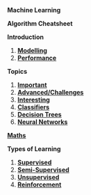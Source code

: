**Machine Learning**

**Algorithm Cheatsheet**



**Introduction** 

1. [**Modelling**](https://github.com/JosemariaEzeani/Practice/blob/master/content/MODELLING.md)
2. [**Performance**](https://github.com/JosemariaEzeani/Practice/blob/master/content/PERFORMANCE.md)



**Topics**

1. [**Important**](https://github.com/JosemariaEzeani/Practice/blob/master/content/IMPORTANT_TOPICS.md)
2. [**Advanced/Challenges**](https://github.com/JosemariaEzeani/Practice/blob/master/content/ADVANCED_CHALLENGES.md) 
3. [**Interesting**](https://github.com/JosemariaEzeani/Practice/blob/master/content/INTERESTING_TOPICS.md) 
4. **[Classifiers](https://github.com/JosemariaEzeani/Practice/blob/master/content/CLASSIFIERS.md)**
6. **[Decision Trees](https://github.com/JosemariaEzeani/Practice/blob/master/content/DECISION_TREES.md)**
7. **[Neural Networks](https://github.com/JosemariaEzeani/Practice/blob/master/content/NEURAL_NETWORKS.md)**



[**Maths**](https://github.com/JosemariaEzeani/Practice/blob/master/content/MATHS.md) 



**Types of Learning** 

1. [**Supervised**](https://github.com/JosemariaEzeani/Practice/blob/master/content/SUPERVISED.md) 
2. [**Semi-Supervised**](https://github.com/JosemariaEzeani/Practice/blob/master/content/SEMI_SUPERVISED.md) 
3. [**Unsupervised**](https://github.com/JosemariaEzeani/Practice/blob/master/content/UNSUPERVISED.md)
4. [**Reinforcement**](https://github.com/JosemariaEzeani/Practice/blob/master/content/REINFORCEMENT.md) 


<!--**Kernel Regression**--> 

<!--**Multiclass Classification**--> 

<!--**One-Class Classification**--> 

<!--**Multilabel Clasification**--> 

<!--**Sequence-to-Sequence learning**--> 

<!--**One-Shot Learning**--> 

<!--**Zero-Shot Learning**--> 


<!--**Topic Modelling**--> 

<!--**Gaussian Processes**--> 

<!--**Generalised Linear Models**--> 

<!--**Probabilisitc Graphical Models**--> 

<!--**Markov Chain Monte Carlo**-->

<!--**Generative Adversarial Networks**-->

<!--**Genetic Alorithms**--> 

<!--**Structured Prediction**--> 
<!--1. **Graphical models**--> 
<!--2. **Bayes net**-->
<!--3. **Conditional random field**-->
<!--4. **Hidden Markov**-->

<!-- https://en.wikipedia.org/wiki/Regression_analysis -->
